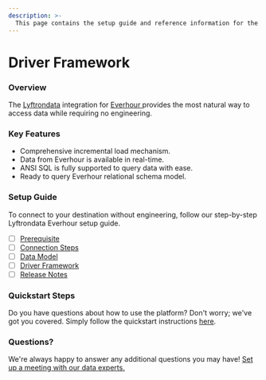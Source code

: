 ```yaml
---
description: >-
  This page contains the setup guide and reference information for the Everhour source connector.
---
```


# Driver Framework

### Overview

The [Lyftrondata](https://www.lyftrondata.com/) integration for [Everhour](https://www.lyftrondata.com/integration/business-analytics/everhour/)[ ](https://www.lyftrondata.com/integration/everhour/)provides the most natural way to access data while requiring no engineering.

### Key Features

* Comprehensive incremental load mechanism.
* Data from Everhour is available in real-time.&#x20;
* ANSI SQL is fully supported to query data with ease.
* Ready to query Everhour relational schema model.

### Setup Guide

To connect to your destination without engineering, follow our step-by-step Lyftrondata Everhour setup guide.

* [ ] [Prerequisite](../../business-analytics/everhour/prerequisite.md)
* [ ] [Connection Steps](../../business-analytics/everhour/connection-steps.md)
* [ ] [Data Model](../../business-analytics/everhour/data-model/)
* [ ] [Driver Framework](../../business-analytics/everhour/driver-framework/)
* [ ] [Release Notes](../../business-analytics/everhour/release-notes.md)

### Quickstart Steps

Do you have questions about how to use the platform? Don't worry; we've got you covered. Simply follow the quickstart instructions [here](../../../quickstart-steps.md).

### Questions? <a href="#questions" id="questions"></a>

We're always happy to answer any additional questions you may have! [Set up a meeting with our data experts.](https://www.lyftrondata.com/book-a-meeting/)


